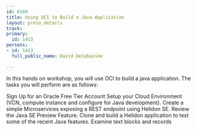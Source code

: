 ```yaml
---
id: 6160
title: Using OCI to Build a Java Application
layout: preso_details
track: 
primary:
  id: 1413
persons:
- id: 1413
  full_public_name: David Delabassée

---
```

In this hands on workshop, you will use OCI to build a java application. The tasks you will perform are as follows:

Sign Up for an Oracle Free Tier Account
Setup your Cloud Environment (VCN, compute instance and configure for Java development).
Create a simple Microservices exposing a REST endpoint using Helidon SE.
Review the Java SE Preview Feature.
Clone and build a Helidon application to test some of the recent Java features.
Examine text blocks and records